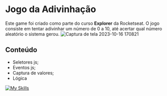 # Jogo da Adivinhação
Este game foi criado como parte do curso **Explorer** da Rocketseat. O jogo consiste em tentar adivinhar um número de 0 a 10, até acertar qual número aleatório o sistema gerou.
![Captura de tela 2023-10-16 170821](https://github.com/gabrielscoti42/JavascriptFirstIntensive/assets/91392840/a409e73e-1199-4f03-9c07-5029c39d1c98)

## Conteúdo
- Seletores js;
- Eventos js;
- Captura de valores;
- Lógica


[![My Skills](https://skillicons.dev/icons?i=js,html,css)](https://skillicons.dev)